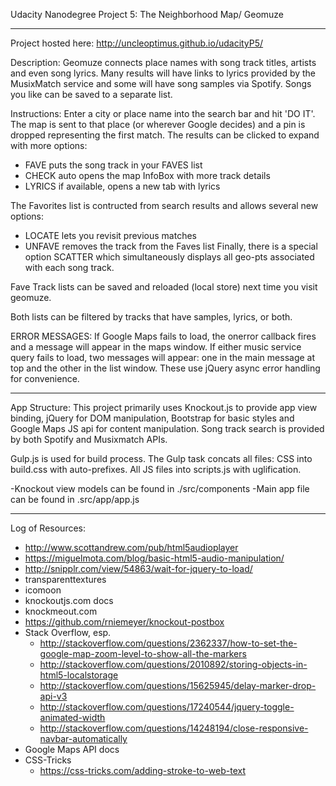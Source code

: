 Udacity Nanodegree Project 5: The Neighborhood Map/ Geomuze
***************************************************************************
Project hosted here:
http://uncleoptimus.github.io/udacityP5/

Description:
Geomuze connects place names with song track titles, artists and even song lyrics. Many results will have links to lyrics provided by the MusixMatch service and some will have song samples via Spotify. Songs you like can be saved to a separate list.

Instructions:
Enter a city or place name into the search bar and hit 'DO IT'.
The map is sent to that place (or wherever Google decides) and a pin is dropped representing the first match.
The results can be clicked to expand with more options:
- FAVE puts the song track in your FAVES list
- CHECK auto opens the map InfoBox with more track details
- LYRICS if available, opens a new tab with lyrics

The Favorites list is contructed from search results and allows several new options:
- LOCATE lets you revisit previous matches
- UNFAVE removes the track from the Faves list
Finally, there is a special option SCATTER which simultaneously displays all geo-pts associated with each song track.

Fave Track lists can be saved and reloaded (local store) next time you visit geomuze.

Both lists can be filtered by tracks that have samples, lyrics, or both.

ERROR MESSAGES:
If Google Maps fails to load, the onerror callback fires and a message will appear in the maps window.
If either music service query fails to load, two messages will appear: one in the main message at top and the other in the list window. These use jQuery async error handling for convenience.


***************************************************************************
App Structure:
This project primarily uses Knockout.js to provide app view binding, jQuery for DOM manipulation,
Bootstrap for basic styles and Google Maps JS api for content manipulation.
Song track search is provided by both Spotify and Musixmatch APIs.

Gulp.js is used for build process. The Gulp task concats all files: CSS into build.css with auto-prefixes. All JS files into scripts.js with uglification.

-Knockout view models can be found in ./src/components
-Main app file can be found in .src/app/app.js

****************************************************************************
Log of Resources:
- http://www.scottandrew.com/pub/html5audioplayer
- https://miguelmota.com/blog/basic-html5-audio-manipulation/
- http://snipplr.com/view/54863/wait-for-jquery-to-load/
- transparenttextures
- icomoon
- knockoutjs.com docs
- knockmeout.com
- https://github.com/rniemeyer/knockout-postbox
- Stack Overflow, esp.
	- http://stackoverflow.com/questions/2362337/how-to-set-the-google-map-zoom-level-to-show-all-the-markers
	- http://stackoverflow.com/questions/2010892/storing-objects-in-html5-localstorage
	- http://stackoverflow.com/questions/15625945/delay-marker-drop-api-v3
	- http://stackoverflow.com/questions/17240544/jquery-toggle-animated-width
	- http://stackoverflow.com/questions/14248194/close-responsive-navbar-automatically
- Google Maps API docs
- CSS-Tricks
	- https://css-tricks.com/adding-stroke-to-web-text

